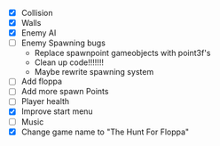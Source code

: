 - [X] Collision
- [x] Walls
- [x] Enemy AI
- [ ] Enemy Spawning bugs
  - Replace spawnpoint gameobjects with point3f's
  - Clean up code!!!!!!!
  - Maybe rewrite spawning system
- [ ] Add floppa
- [ ] Add more spawn Points
- [ ] Player health
- [X] Improve start menu
- [ ] Music
- [X] Change game name to "The Hunt For Floppa"